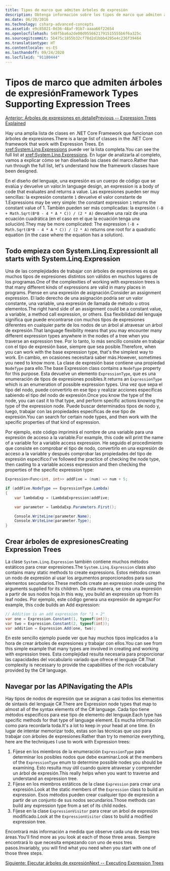 ```yaml
---
title: Tipos de marco que admiten árboles de expresión
description: Obtenga información sobre los tipos de marco que admiten árboles de expresión, la creación de árboles de expresión y las técnicas para trabajar con las API de árboles de expresión.
ms.date: 06/20/2016
ms.technology: csharp-advanced-concepts
ms.assetid: e9c85021-0d36-48af-91b7-aaaa66f22654
ms.openlocfilehash: 548f5ba6a2de00d9556621791515555b6f6a325c
ms.sourcegitcommit: 5b475c1855b32cf78d2d1bbb4295e4c236f39464
ms.translationtype: HT
ms.contentlocale: es-ES
ms.lasthandoff: 09/24/2020
ms.locfileid: "91180444"
---
```

# <a name="framework-types-supporting-expression-trees"></a><span data-ttu-id="1e960-103">Tipos de marco que admiten árboles de expresión</span><span class="sxs-lookup"><span data-stu-id="1e960-103">Framework Types Supporting Expression Trees</span></span>

[<span data-ttu-id="1e960-104">Anterior: Árboles de expresiones en detalle</span><span class="sxs-lookup"><span data-stu-id="1e960-104">Previous -- Expression Trees Explained</span></span>](expression-trees-explained.md)

<span data-ttu-id="1e960-105">Hay una amplia lista de clases en .NET Core Framework que funcionan con árboles de expresiones.</span><span class="sxs-lookup"><span data-stu-id="1e960-105">There is a large list of classes in the .NET Core framework that work with Expression Trees.</span></span>
<span data-ttu-id="1e960-106">En <xref:System.Linq.Expressions> puede ver la lista completa.</span><span class="sxs-lookup"><span data-stu-id="1e960-106">You can see the full list at <xref:System.Linq.Expressions>.</span></span>
<span data-ttu-id="1e960-107">En lugar de analizarla al completo, vamos a explicar cómo se han diseñado las clases del marco.</span><span class="sxs-lookup"><span data-stu-id="1e960-107">Rather than run through the full list, let's understand how the framework classes have been designed.</span></span>

<span data-ttu-id="1e960-108">En el diseño del lenguaje, una expresión es un cuerpo de código que se evalúa y devuelve un valor.</span><span class="sxs-lookup"><span data-stu-id="1e960-108">In language design, an expression is a body of code that evaluates and returns a value.</span></span> <span data-ttu-id="1e960-109">Las expresiones pueden ser muy sencillas: la expresión constante `1` devuelve el valor constante de 1.</span><span class="sxs-lookup"><span data-stu-id="1e960-109">Expressions may be very simple: the constant expression `1` returns the constant value of 1.</span></span> <span data-ttu-id="1e960-110">También pueden ser más complicadas: la expresión `(-B + Math.Sqrt(B*B - 4 * A * C)) / (2 * A)` devuelve una raíz de una ecuación cuadrática (en el caso en el que la ecuación tenga una solución).</span><span class="sxs-lookup"><span data-stu-id="1e960-110">They may be more complicated: The expression `(-B + Math.Sqrt(B*B - 4 * A * C)) / (2 * A)` returns one root for a quadratic equation (in the case where the equation has a solution).</span></span>  

## <a name="it-all-starts-with-systemlinqexpression"></a><span data-ttu-id="1e960-111">Todo empieza con System.Linq.Expression</span><span class="sxs-lookup"><span data-stu-id="1e960-111">It all starts with System.Linq.Expression</span></span>

<span data-ttu-id="1e960-112">Una de las complejidades de trabajar con árboles de expresiones es que muchos tipos de expresiones distintos son válidos en muchos lugares de los programas.</span><span class="sxs-lookup"><span data-stu-id="1e960-112">One of the complexities of working with expression trees is that many different kinds of expressions are valid in many places in programs.</span></span> <span data-ttu-id="1e960-113">Piense en una expresión de asignación.</span><span class="sxs-lookup"><span data-stu-id="1e960-113">Consider an assignment expression.</span></span> <span data-ttu-id="1e960-114">El lado derecho de una asignación podría ser un valor constante, una variable, una expresión de llamada de método u otros elementos.</span><span class="sxs-lookup"><span data-stu-id="1e960-114">The right hand side of an assignment could be a constant value, a variable, a method call expression, or others.</span></span> <span data-ttu-id="1e960-115">Esa flexibilidad del lenguaje significa que puede encontrarse con muchos tipos de expresiones diferentes en cualquier parte de los nodos de un árbol al atravesar un árbol de expresión.</span><span class="sxs-lookup"><span data-stu-id="1e960-115">That language flexibility means that you may encounter many different expression types anywhere in the nodes of a tree when you traverse an expression tree.</span></span> <span data-ttu-id="1e960-116">Por lo tanto, lo más sencillo consiste en trabajar con el tipo de expresión base, siempre que sea posible.</span><span class="sxs-lookup"><span data-stu-id="1e960-116">Therefore, when you can work with the base expression type, that's the simplest way to work.</span></span> <span data-ttu-id="1e960-117">En cambio, en ocasiones necesitará saber más.</span><span class="sxs-lookup"><span data-stu-id="1e960-117">However, sometimes you need to know more.</span></span>
<span data-ttu-id="1e960-118">La clase de expresión base contiene una propiedad `NodeType` para ello.</span><span class="sxs-lookup"><span data-stu-id="1e960-118">The base Expression class contains a `NodeType` property for this purpose.</span></span>
<span data-ttu-id="1e960-119">Esta devuelve un elemento `ExpressionType`, que es una enumeración de tipos de expresiones posibles.</span><span class="sxs-lookup"><span data-stu-id="1e960-119">It returns an `ExpressionType` which is an enumeration of possible expression types.</span></span>
<span data-ttu-id="1e960-120">Una vez que sepa el tipo del nodo, puede convertirlo en ese tipo y realizar acciones específicas sabiendo el tipo del nodo de expresión.</span><span class="sxs-lookup"><span data-stu-id="1e960-120">Once you know the type of the node, you can cast it to that type, and perform specific actions knowing the type of the expression node.</span></span> <span data-ttu-id="1e960-121">Puede buscar determinados tipos de nodo y, luego, trabajar con las propiedades específicas de ese tipo de expresión.</span><span class="sxs-lookup"><span data-stu-id="1e960-121">You can search for certain node types, and then work with the specific properties of that kind of expression.</span></span>

<span data-ttu-id="1e960-122">Por ejemplo, este código imprimirá el nombre de una variable para una expresión de acceso a la variable.</span><span class="sxs-lookup"><span data-stu-id="1e960-122">For example, this code will print the name of a variable for a variable access expression.</span></span> <span data-ttu-id="1e960-123">He seguido el procedimiento que consiste en comprobar el tipo de nodo, convertirlo en una expresión de acceso a la variable y después comprobar las propiedades del tipo de expresión específico:</span><span class="sxs-lookup"><span data-stu-id="1e960-123">I've followed the practice of checking the node type, then casting to a variable access expression and then checking the properties of the specific expression type:</span></span>

```csharp
Expression<Func<int, int>> addFive = (num) => num + 5;

if (addFive.NodeType == ExpressionType.Lambda)
{
    var lambdaExp = (LambdaExpression)addFive;

    var parameter = lambdaExp.Parameters.First();

    Console.WriteLine(parameter.Name);
    Console.WriteLine(parameter.Type);
}
```

## <a name="creating-expression-trees"></a><span data-ttu-id="1e960-124">Crear árboles de expresiones</span><span class="sxs-lookup"><span data-stu-id="1e960-124">Creating Expression Trees</span></span>

<span data-ttu-id="1e960-125">La clase `System.Linq.Expression` también contiene muchos métodos estáticos para crear expresiones.</span><span class="sxs-lookup"><span data-stu-id="1e960-125">The `System.Linq.Expression` class also contains many static methods to create expressions.</span></span> <span data-ttu-id="1e960-126">Estos métodos crean un nodo de expresión al usar los argumentos proporcionados para sus elementos secundarios.</span><span class="sxs-lookup"><span data-stu-id="1e960-126">These methods create an expression node using the arguments supplied for its children.</span></span> <span data-ttu-id="1e960-127">De esta manera, se crea una expresión a partir de sus nodos hoja.</span><span class="sxs-lookup"><span data-stu-id="1e960-127">In this way, you build an expression up from its leaf nodes.</span></span> <span data-ttu-id="1e960-128">Por ejemplo, este código genera una expresión de agregar:</span><span class="sxs-lookup"><span data-stu-id="1e960-128">For example, this code builds an Add expression:</span></span>

```csharp
// Addition is an add expression for "1 + 2"
var one = Expression.Constant(1, typeof(int));
var two = Expression.Constant(2, typeof(int));
var addition = Expression.Add(one, two);
```

<span data-ttu-id="1e960-129">En este sencillo ejemplo puede ver que hay muchos tipos implicados a la hora de crear árboles de expresiones y trabajar con ellos.</span><span class="sxs-lookup"><span data-stu-id="1e960-129">You can see from this simple example that many types are involved in creating and working with expression trees.</span></span> <span data-ttu-id="1e960-130">Esta complejidad resulta necesaria para proporcionar las capacidades del vocabulario variado que ofrece el lenguaje C#.</span><span class="sxs-lookup"><span data-stu-id="1e960-130">That complexity is necessary to provide the capabilities of the rich vocabulary provided by the C# language.</span></span>

## <a name="navigating-the-apis"></a><span data-ttu-id="1e960-131">Navegar por las API</span><span class="sxs-lookup"><span data-stu-id="1e960-131">Navigating the APIs</span></span>

<span data-ttu-id="1e960-132">Hay tipos de nodos de expresión que se asignan a casi todos los elementos de sintaxis del lenguaje C#.</span><span class="sxs-lookup"><span data-stu-id="1e960-132">There are Expression node types that map to almost all of the syntax elements of the C# language.</span></span> <span data-ttu-id="1e960-133">Cada tipo tiene métodos específicos para ese tipo de elemento del lenguaje.</span><span class="sxs-lookup"><span data-stu-id="1e960-133">Each type has specific methods for that type of language element.</span></span> <span data-ttu-id="1e960-134">Es mucha información como para recordarla toda.</span><span class="sxs-lookup"><span data-stu-id="1e960-134">It's a lot to keep in your head at one time.</span></span> <span data-ttu-id="1e960-135">En lugar de intentar memorizar todo, estas son las técnicas que uso para trabajar con árboles de expresiones:</span><span class="sxs-lookup"><span data-stu-id="1e960-135">Rather than try to memorize everything, here are the techniques I use to work with Expression trees:</span></span>

1. <span data-ttu-id="1e960-136">Fíjese en los miembros de la enumeración `ExpressionType` para determinar los posibles nodos que debe examinar.</span><span class="sxs-lookup"><span data-stu-id="1e960-136">Look at the members of the `ExpressionType` enum to determine possible nodes you should be examining.</span></span> <span data-ttu-id="1e960-137">Esto resulta muy útil cuando quiere atravesar y comprender un árbol de expresión.</span><span class="sxs-lookup"><span data-stu-id="1e960-137">This really helps when you want to traverse and understand an expression tree.</span></span>
2. <span data-ttu-id="1e960-138">Fíjese en los miembros estáticos de la clase `Expression` para crear una expresión.</span><span class="sxs-lookup"><span data-stu-id="1e960-138">Look at the static members of the `Expression` class to build an expression.</span></span> <span data-ttu-id="1e960-139">Esos métodos pueden crear cualquier tipo de expresión a partir de un conjunto de sus nodos secundarios.</span><span class="sxs-lookup"><span data-stu-id="1e960-139">Those methods can build any expression type from a set of its child nodes.</span></span>
3. <span data-ttu-id="1e960-140">Fíjese en la clase `ExpressionVisitor` para crear un árbol de expresión modificado.</span><span class="sxs-lookup"><span data-stu-id="1e960-140">Look at the `ExpressionVisitor` class to build a modified expression tree.</span></span>

<span data-ttu-id="1e960-141">Encontrará más información a medida que observe cada una de esas tres áreas.</span><span class="sxs-lookup"><span data-stu-id="1e960-141">You'll find more as you look at each of those three areas.</span></span> <span data-ttu-id="1e960-142">Siempre encontrará lo que necesita empezando con uno de esos tres pasos.</span><span class="sxs-lookup"><span data-stu-id="1e960-142">Invariably, you will find what you need when you start with one of those three steps.</span></span>

 [<span data-ttu-id="1e960-143">Siguiente: Ejecutar árboles de expresión</span><span class="sxs-lookup"><span data-stu-id="1e960-143">Next -- Executing Expression Trees</span></span>](expression-trees-execution.md)
